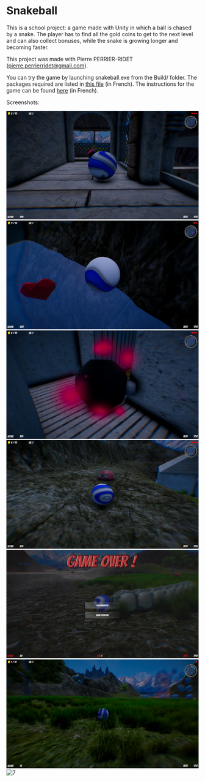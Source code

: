 # Snakeball

This is a school project: a game made with Unity in which a ball is chased by a snake. The player has to find all the gold coins to get to the next level and can also collect bonuses, while the snake is growing longer and becoming faster.

This project was made with Pierre PERRIER-RIDET (pierre.perrierridet@gmail.com).

You can try the game by launching snakeball.exe from the Build/ folder. The packages required are listed in [this file](ReleaseNotes.txt) (in French). The instructions for the game can be found [here](Tutoriel.pdf) (in French).

Screenshots:

![1](/Screenshots/Screenshot_Snakeball_1.png)
![2](/Screenshots/Screenshot_Snakeball_2.png)
![3](/Screenshots/Screenshot_Snakeball_3.png)
![4](/Screenshots/Screenshot_Snakeball_4.png)
![5](/Screenshots/Screenshot_Snakeball_5.png)
![6](/Screenshots/Screenshot_Snakeball_6.png)
![7](/Screenshots/Screenshot_Snakeball_7.png)
